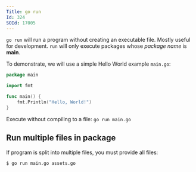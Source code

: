 ```yaml
---
Title: go run
Id: 324
SOId: 17005
---
```

`go run` will run a program without creating an executable file. Mostly useful for development. `run` will only execute packages whose *package name* is **main**.

To demonstrate, we will use a simple Hello World example `main.go`:

```go
package main

import fmt

func main() {
    fmt.Println("Hello, World!")
}
```

Execute without compiling to a file: `go run main.go`

## Run multiple files in package

If program is split into multiple files, you must provide all files:

```sh
$ go run main.go assets.go
```

<!-- TODO: note about not being able to just run *.go when *_test.go files exists -->